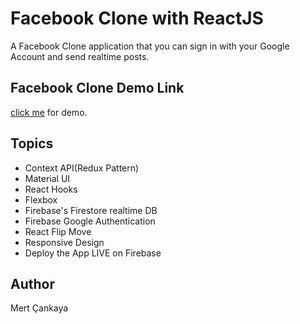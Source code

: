 # Facebook Clone with ReactJS
A Facebook Clone application that you can sign in with your Google Account and send realtime posts.

## Facebook Clone Demo Link
<a href="https://facebook-clone-project-17520.firebaseapp.com/">click me</a> for demo.


## Topics
+ Context API(Redux Pattern)
+ Material UI
+ React Hooks
+ Flexbox
+ Firebase's Firestore realtime DB
+ Firebase Google Authentication
+ React Flip Move
+ Responsive Design 
+ Deploy the App LIVE on Firebase

## Author
Mert Çankaya




